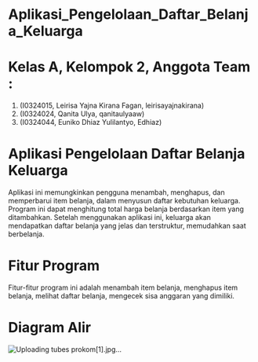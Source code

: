 # Aplikasi_Pengelolaan_Daftar_Belanja_Keluarga
# Kelas A, Kelompok 2, Anggota Team : 
1. (I0324015, Leirisa Yajna Kirana Fagan, leirisayajnakirana) 
2. (I0324024, Qanita Ulya, qanitaulyaaw) 
3. (I0324044, Euniko Dhiaz Yulilantyo, Edhiaz) 

# Aplikasi Pengelolaan Daftar Belanja Keluarga
Aplikasi ini memungkinkan pengguna menambah, menghapus, dan memperbarui item belanja, dalam menyusun daftar kebutuhan keluarga. Program ini dapat menghitung total harga belanja berdasarkan item yang ditambahkan. Setelah menggunakan aplikasi ini, keluarga akan mendapatkan daftar belanja yang jelas dan terstruktur, memudahkan saat berbelanja.

# Fitur Program
Fitur-fitur program ini adalah menambah item belanja, menghapus item belanja, melihat daftar belanja, mengecek sisa anggaran yang dimiliki.

# Diagram Alir
![Uploading tubes prokom[1].jpg…]()

